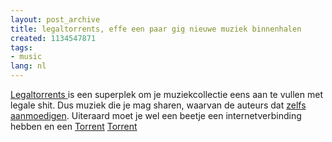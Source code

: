 ```yaml
---
layout: post_archive
title: legaltorrents, effe een paar gig nieuwe muziek binnenhalen
created: 1134547871
tags:
- music
lang: nl
---
```

[Legaltorrents ](http://www.legaltorrents.com/index.htm) is een superplek om je muziekcollectie eens aan te vullen met legale shit. Dus muziek die je mag sharen, waarvan de auteurs dat [zelfs aanmoedigen](http://creativecommons.org). Uiteraard moet je wel een beetje een internetverbinding hebben en een [Torrent](http://nl.wikipedia.org/wiki/BitTorrent) [Torrent](http://www.utorrent.com/) 
